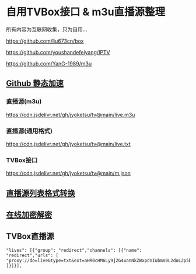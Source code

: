 # 自用TVBox接口 & m3u直播源整理
所有内容为互联网收集，只为自用...

https://github.com/liu673cn/box

https://github.com/youshandefeiyang/IPTV

https://github.com/YanG-1989/m3u



## [Github 静态加速](https://github.abskoop.workers.dev/)
### 直播源(m3u)
https://cdn.jsdelivr.net/gh/jyoketsu/tv@main/live.m3u
### 直播源(通用格式)
https://cdn.jsdelivr.net/gh/jyoketsu/tv@main/live.txt
### TVBox接口
https://cdn.jsdelivr.net/gh/jyoketsu/tv@main/m.json

## [直播源列表格式转换](https://guihet.com/tvlistconvert.html)
## [在线加密解密](https://tool.oschina.net/encrypt?type=3)

## TVBox直播源
```
"lives": [{"group": "redirect","channels": [{"name": "redirect","urls": [
"proxy://do=live&type=txt&ext=aHR0cHM6Ly9jZG4uanNkZWxpdnIubmV0L2doL2p5b2tldHN1L3R2QG1haW4vbGl2ZS50eHQ="
]}]}],
```